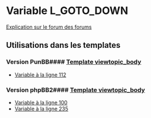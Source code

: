 # Variable L_GOTO_DOWN
[Explication sur le forum des forums](http://forum.forumactif.com/t294113-listing-des-variables#L_GOTO_DOWN)
## Utilisations dans les templates
### Version PunBB#### [Template viewtopic_body](punbb/viewtopic_body.md)
* [Variable à la ligne 112](../punbb/viewtopic_body.tpl#L112)
### Version phpBB2#### [Template viewtopic_body](subsilver/viewtopic_body.md)
* [Variable à la ligne 100](../subsilver/viewtopic_body.tpl#L100)
* [Variable à la ligne 235](../subsilver/viewtopic_body.tpl#L235)